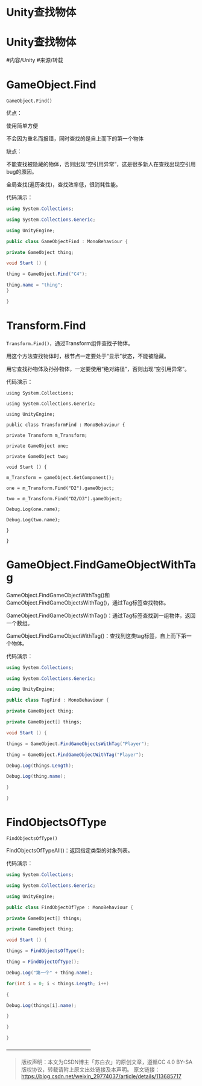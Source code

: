 # Unity查找物体



# Unity查找物体

#内容/Unity #来源/转载 



# GameObject.Find

`GameObject.Find()`

优点：

使用简单方便

不会因为重名而报错，同时查找的是自上而下的第一个物体

缺点：

不能查找被隐藏的物体，否则出现“空引用异常”，这是很多新人在查找出现空引用bug的原因。

全局查找(遍历查找)，查找效率低，很消耗性能。

代码演示：

```c#
using System.Collections;

using System.Collections.Generic;

using UnityEngine;

public class GameObjectFind : MonoBehaviour {

private GameObject thing;

void Start () {

thing = GameObject.Find("C4");

thing.name = "thing";
}

}
```



# Transform.Find

`Transform.Find()`，通过Transform组件查找子物体。

用这个方法查找物体时，根节点一定要处于“显示”状态，不能被隐藏。

用它查找孙物体及孙孙物体，一定要使用“绝对路径”，否则出现“空引用异常”。

代码演示：

```
using System.Collections;

using System.Collections.Generic;

using UnityEngine;

public class TransformFind : MonoBehaviour {

private Transform m_Transform;

private GameObject one;

private GameObject two;

void Start () {

m_Transform = gameObject.GetComponent();

one = m_Transform.Find("D2").gameObject;

two = m_Transform.Find("D2/D3").gameObject;

Debug.Log(one.name);

Debug.Log(two.name);

}

}
```





# GameObject.FindGameObjectWithTag

GameObject.FindGameObjectWithTag()和GameObject.FindGameObjectsWithTag()，通过Tag标签查找物体。

GameObject.FindGameObjectsWithTag()：通过Tag标签查找到一组物体，返回一个数组。

GameObject.FindGameObjectWithTag()：查找到这类tag标签，自上而下第一个物体。

代码演示：

```c#
using System.Collections;

using System.Collections.Generic;

using UnityEngine;

public class TagFind : MonoBehaviour {

private GameObject thing;

private GameObject[] things;

void Start () {

things = GameObject.FindGameObjectsWithTag("Player");

thing = GameObject.FindGameObjectWithTag("Player");

Debug.Log(things.Length);

Debug.Log(thing.name);

}

}
```



# FindObjectsOfType

`FindObjectsOfType()`

FindObjectsOfTypeAll()：返回指定类型的对象列表。

代码演示：

```c#
using System.Collections;

using System.Collections.Generic;

using UnityEngine;

public class FindObjectOfType : MonoBehaviour {

private GameObject[] things;

private GameObject thing;

void Start () {

things = FindObjectsOfType();

thing = FindObjectOfType();

Debug.Log("第一个" + thing.name);

for(int i = 0; i < things.Length; i++)

{

Debug.Log(things[i].name);

}

}

}
```





————————————————

> 版权声明：本文为CSDN博主「苏白衣」的原创文章，遵循CC 4.0 BY-SA版权协议，转载请附上原文出处链接及本声明。
原文链接：https://blog.csdn.net/weixin_29774037/article/details/113685717
